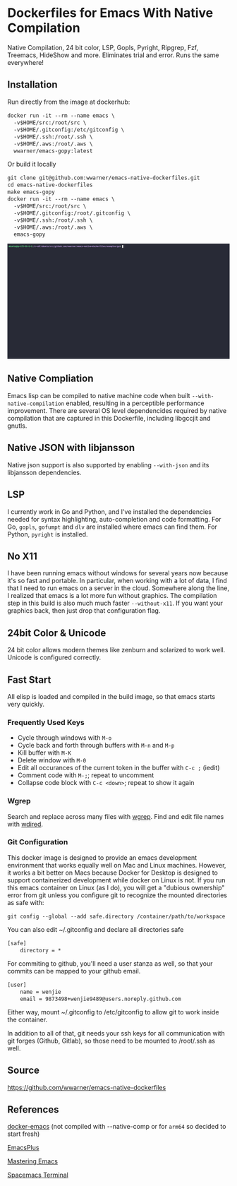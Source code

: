 Dockerfiles for Emacs With Native Compilation
=============================================

Native Compilation, 24 bit color, LSP, Gopls, Pyright, Ripgrep, Fzf,
Treemacs, HideShow and more. Eliminates trial and error. Runs the same
everywhere!

## Installation

Run directly from the image at dockerhub:

	docker run -it --rm --name emacs \
	  -v$HOME/src:/root/src \
	  -v$HOME/.gitconfig:/etc/gitconfig \
	  -v$HOME/.ssh:/root/.ssh \
	  -v$HOME/.aws:/root/.aws \
	  wwarner/emacs-gopy:latest

Or build it locally

    git clone git@github.com:wwarner/emacs-native-dockerfiles.git
	cd emacs-native-dockerfiles
	make emacs-gopy
	docker run -it --rm --name emacs \
	  -v$HOME/src:/root/src \
	  -v$HOME/.gitconfig:/root/.gitconfig \
	  -v$HOME/.ssh:/root/.ssh \
	  -v$HOME/.aws:/root/.aws \
	  emacs-gopy

<img width=750px src="./examples/go/demo.gif" />

## Native Compliation

Emacs lisp can be compiled to native machine code when built
`--with-native-compilation` enabled, resulting in a perceptible
performance improvement. There are several OS level dependencides
required by native compilation that are captured in this Dockerfile,
including libgccjit and gnutls.

## Native JSON with libjansson

Native json support is also supported by enabling `--with-json` and
its libjansson dependencies.

## LSP

I currently work in Go and Python, and I've installed the dependencies
needed for syntax highlighting, auto-completion and code
formatting. For Go, `gopls`, `gofumpt` and `dlv` are installed where
emacs can find them. For Python, `pyright` is installed.

## No X11

I have been running emacs without windows for several years now
because it's so fast and portable. In particular, when working with a
lot of data, I find that I need to run emacs on a server in the
cloud. Somewhere along the line, I realized that emacs is a lot more
fun without graphics. The compilation step in this build is also much
much faster `--without-x11`. If you want your graphics back, then just
drop that configuration flag.

## 24bit Color & Unicode

24 bit color allows modern themes like zenburn and solarized to work
well. Unicode is configured correctly.

## Fast Start

All elisp is loaded and compiled in the build image, so that emacs
starts very quickly.

### Frequently Used Keys

* Cycle through windows with `M-o`
* Cycle back and forth through buffers with `M-n` and `M-p`
* Kill buffer with `M-K`
* Delete window with `M-0`
* Edit all occurances of the current token in the buffer with `C-c ;` (iedit)
* Comment code with `M-;`; repeat to uncomment
* Collapse code block with `C-c <down>`; repeat to show it again

### Wgrep

Search and replace across many files with
[wgrep](https://www.reddit.com/r/emacs/comments/u6yibf/if_you_have_never_used_wgrep_with_rgel_to_rename/). Find
and edit file names with
[wdired](https://www.masteringemacs.org/article/wdired-editable-dired-buffers).

### Git Configuration

This docker image is designed to provide an emacs development
environment that works equally well on Mac and Linux
machines. However, it works a bit better on Macs because Docker for
Desktop is designed to support containerized development while docker
on Linux is not. If you run this emacs container on Linux (as I do),
you will get a "dubious ownership" error from git unless you configure
git to recognize the mounted directories as safe with:

    git config --global --add safe.directory /container/path/to/workspace

You can also edit ~/.gitconfig and declare all directories safe

    [safe]
    	directory = *

For commiting to github, you'll need a user stanza as well, so that
your commits can be mapped to your github email.

    [user]
		name = wenjie
    	email = 9873498+wenjie9489@users.noreply.github.com

Either way, mount ~/.gitconfig to /etc/gitconfig to allow git to work
inside the container.

In addition to all of that, git needs your ssh keys for all
communication with git forges (Github, Gitlab), so those need to be
mounted to /root/.ssh as well.

## Source

https://github.com/wwarner/emacs-native-dockerfiles

## References

[docker-emacs](https://github.com/Silex/docker-emacs) (not compiled
with --native-comp or for `arm64` so decided to start fresh)

[EmacsPlus](https://github.com/d12frosted/homebrew-emacs-plus/blob/master/Formula/emacs-plus%4030.rb)

[Mastering Emacs](https://www.masteringemacs.org/article/speed-up-emacs-libjansson-native-elisp-compilation)

[Spacemacs Terminal](https://github.com/troyp/spacemacs/wiki/Terminal)
